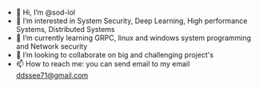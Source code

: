 - 👋 Hi, I’m @sod-lol
- 👀 I’m interested in System Security, Deep Learning, High performance Systems, Distributed Systems
- 🌱 I’m currently learning GRPC, linux and windows system programming and Network security
- 💞️ I’m looking to collaborate on big and challenging project's
- 📫 How to reach me: you can send email to my email ddssee71@gmail.com

<!---
sod-lol/sod-lol is a ✨ special ✨ repository because its `README.md` (this file) appears on your GitHub profile.
You can click the Preview link to take a look at your changes.
--->
